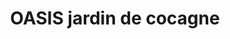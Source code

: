 ---
title: "OASIS jardin de cocagne"
url: /saint-just-saint-rambert/oasis-jardin-de-cocagne/
shop: ferme
---